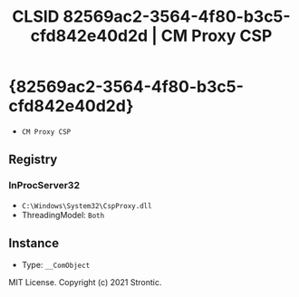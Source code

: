 ﻿---
title: "CLSID 82569ac2-3564-4f80-b3c5-cfd842e40d2d | CM Proxy CSP"
excerpt: What is COM-Object CLSID 82569ac2-3564-4f80-b3c5-cfd842e40d2d?
---

# {82569ac2-3564-4f80-b3c5-cfd842e40d2d}

* `CM Proxy CSP`

## Registry


### InProcServer32

* `C:\Windows\System32\CspProxy.dll`
* ThreadingModel: `Both`

## Instance

* Type: `__ComObject`

MIT License. Copyright (c) 2021 Strontic.


